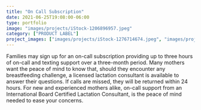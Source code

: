 ```yaml
---
title: "On Call Subscription"
date: 2021-06-25T19:08:00-06:00
type: portfolio
image: "images/projects/iStock-1206896957.jpeg"
category: ["PRODUCT LABEL"]
project_images: ["images/projects/iStock-1276714674.jpeg", "images/projects/iStock-1215031397.jpeg"]
---
```


Families may sign up for an on-call subscription providing up to three hours of on-call and texting support over a three-month period. Many mothers want the peace of mind to know that, should they encounter any breastfeeding challenge, a licensed lactation consultant is available to answer their questions. If calls are missed, they will be returned within 24 hours. For new and experienced mothers alike, on-call support from an International Board Certified Lactation Consultant, is the peace of mind needed to ease your concerns.